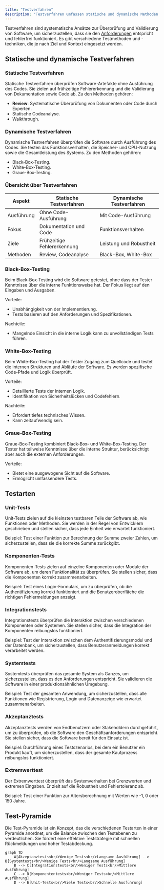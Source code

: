 ```yaml
---
title: "Testverfahren"
description: "Testverfahren umfassen statische und dynamische Methoden zur Fehlererkennung. Arten wie Black-Box, White-Box; Typen Unit-, Komponenten-, Integrationstests."
---
```


Testverfahren sind systematische Ansätze zur Überprüfung und Validierung von Software, um sicherzustellen, dass sie den [Anforderungen](/open-fidup/lerninhalte/funktionale-und-nicht-funktionale-anforderungen) entspricht und fehlerfrei funktioniert. Es gibt verschiedene Testmethoden und -techniken, die je nach Ziel und Kontext eingesetzt werden.

## Statische und dynamische Testverfahren

### Statische Testverfahren
Statische Testverfahren überprüfen Software-Artefakte ohne Ausführung des Codes. Sie zielen auf frühzeitige Fehlererkennung und die Validierung von Dokumentation sowie Code ab. Zu den Methoden gehören:

- **Review**: Systematische Überprüfung von Dokumenten oder Code durch Experten.
- Statische Codeanalyse.
- Walkthrough.

### Dynamische Testverfahren
Dynamische Testverfahren überprüfen die Software durch Ausführung des Codes. Sie testen das Funktionsverhalten, die Speicher- und CPU-Nutzung sowie die Gesamtleistung des Systems. Zu den Methoden gehören:

- Black-Box-Testing.
- White-Box-Testing.
- Graue-Box-Testing.

### Übersicht über Testverfahren

| Aspekt          | Statische Testverfahren | Dynamische Testverfahren |
|-----------------|-------------------------|--------------------------|
| Ausführung     | Ohne Code-Ausführung   | Mit Code-Ausführung      |
| Fokus          | Dokumentation und Code | Funktionsverhalten       |
| Ziele          | Frühzeitige Fehlererkennung | Leistung und Robustheit  |
| Methoden       | Review, Codeanalyse    | Black-Box, White-Box     |

### Black-Box-Testing
Beim Black-Box-Testing wird die Software getestet, ohne dass der Tester Kenntnisse über die interne Funktionsweise hat. Der Fokus liegt auf den Eingaben und Ausgaben.

Vorteile:
- Unabhängigkeit von der Implementierung.
- Tests basieren auf den Anforderungen und Spezifikationen.

Nachteile:
- Mangelnde Einsicht in die interne Logik kann zu unvollständigen Tests führen.

### White-Box-Testing
Beim White-Box-Testing hat der Tester Zugang zum Quellcode und testet die internen Strukturen und Abläufe der Software. Es werden spezifische Code-Pfade und Logik überprüft.

Vorteile:
- Detaillierte Tests der internen Logik.
- Identifikation von Sicherheitslücken und Codefehlern.

Nachteile:
- Erfordert tiefes technisches Wissen.
- Kann zeitaufwendig sein.

### Graue-Box-Testing
Graue-Box-Testing kombiniert Black-Box- und White-Box-Testing. Der Tester hat teilweise Kenntnisse über die interne Struktur, berücksichtigt aber auch die externen Anforderungen.

Vorteile:
- Bietet eine ausgewogene Sicht auf die Software.
- Ermöglicht umfassendere Tests.

## Testarten

### Unit-Tests
Unit-Tests zielen auf die kleinsten testbaren Teile der Software ab, wie Funktionen oder Methoden. Sie werden in der Regel von Entwicklern geschrieben und stellen sicher, dass jede Einheit wie erwartet funktioniert.

Beispiel: Test einer Funktion zur Berechnung der Summe zweier Zahlen, um sicherzustellen, dass sie die korrekte Summe zurückgibt.

### Komponenten-Tests
Komponenten-Tests zielen auf einzelne Komponenten oder Module der Software ab, um deren Funktionalität zu überprüfen. Sie stellen sicher, dass die Komponenten korrekt zusammenarbeiten.

Beispiel: Test eines Login-Formulars, um zu überprüfen, ob die Authentifizierung korrekt funktioniert und die Benutzeroberfläche die richtigen Fehlermeldungen anzeigt.

### Integrationstests
Integrationstests überprüfen die Interaktion zwischen verschiedenen Komponenten oder Systemen. Sie stellen sicher, dass die Integration der Komponenten reibungslos funktioniert.

Beispiel: Test der Interaktion zwischen dem Authentifizierungsmodul und der Datenbank, um sicherzustellen, dass Benutzeranmeldungen korrekt verarbeitet werden.

### Systemtests
Systemtests überprüfen das gesamte System als Ganzes, um sicherzustellen, dass es den Anforderungen entspricht. Sie validieren die Software in einer produktionsähnlichen Umgebung.

Beispiel: Test der gesamten Anwendung, um sicherzustellen, dass alle Funktionen wie Registrierung, Login und Datenanzeige wie erwartet zusammenarbeiten.

### Akzeptanztests
Akzeptanztests werden von Endbenutzern oder Stakeholdern durchgeführt, um zu überprüfen, ob die Software den Geschäftsanforderungen entspricht. Sie stellen sicher, dass die Software bereit für den Einsatz ist.

Beispiel: Durchführung eines Testszenarios, bei dem ein Benutzer ein Produkt kauft, um sicherzustellen, dass der gesamte Kaufprozess reibungslos funktioniert.

### Extremwerttest
Der Extremwerttest überprüft das Systemverhalten bei Grenzwerten und extremen Eingaben. Er zielt auf die Robustheit und Fehlertoleranz ab.

Beispiel: Test einer Funktion zur Altersberechnung mit Werten wie -1, 0 oder 150 Jahre.

## Test-Pyramide
Die Test-Pyramide ist ein Konzept, das die verschiedenen Testarten in einer Pyramide anordnet, um die Balance zwischen den Testebenen zu verdeutlichen. Sie fördert eine effektive Teststrategie mit schnellen Rückmeldungen und hoher Testabdeckung.

```mermaid
graph TD
    A[Akzeptanztests<br/>Wenige Tests<br/>Langsame Ausführung] --> B[Systemtests<br/>Wenige Tests<br/>Langsame Ausführung]
    B --> C[Integrationstests<br/>Weniger Tests<br/>Mittlere Ausführung]
    C --> D[Komponententests<br/>Weniger Tests<br/>Mittlere Ausführung]
    D --> E[Unit-Tests<br/>Viele Tests<br/>Schnelle Ausführung]
```
